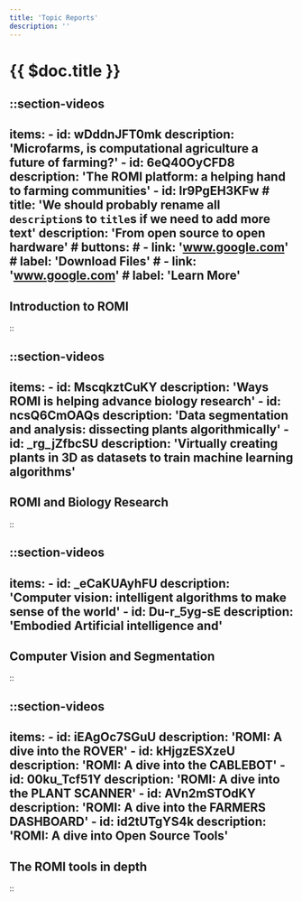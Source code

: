 ```yaml
---
title: 'Topic Reports'
description: ''
---
```


# {{ $doc.title }}

::section-videos
---
  items:
    - id: wDddnJFT0mk
      description: 'Microfarms, is computational agriculture a future of farming?'
    - id: 6eQ40OyCFD8
      description: 'The ROMI platform: a helping hand to farming communities'
    - id: lr9PgEH3KFw
      # title: 'We should probably rename all `description`s to `title`s if we need to add more text'
      description: 'From open source to open hardware'
      # buttons:
      #  - link: 'www.google.com'
      #    label: 'Download Files'
      #  - link: 'www.google.com'
      #    label: 'Learn More'
---
  ## Introduction to ROMI
::


::section-videos
---
  items:
    - id: MscqkztCuKY
      description: 'Ways ROMI is helping advance biology research'
    - id: ncsQ6CmOAQs
      description: 'Data segmentation and analysis: dissecting plants algorithmically'
    - id: _rg_jZfbcSU
      description: 'Virtually creating plants in 3D as datasets to train machine learning algorithms'
---
  ## ROMI and Biology Research
::


::section-videos
---
  items:
    - id: _eCaKUAyhFU
      description: 'Computer vision: intelligent algorithms to make sense of the world'
    - id: Du-r_5yg-sE
      description: 'Embodied Artificial intelligence and'
---
  ## Computer Vision and Segmentation
::


::section-videos
---
  items:
    - id: iEAgOc7SGuU
      description: 'ROMI: A dive into the ROVER'
    - id: kHjgzESXzeU
      description: 'ROMI: A dive into the CABLEBOT'
    - id: 00ku_Tcf51Y
      description: 'ROMI: A dive into the PLANT SCANNER'
    - id: AVn2mSTOdKY
      description: 'ROMI: A dive into the FARMERS DASHBOARD'
    - id: id2tUTgYS4k
      description: 'ROMI: A dive into Open Source Tools'
---
  ## The ROMI tools in depth
::
